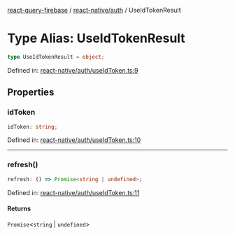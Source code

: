 [react-query-firebase](../../../modules.md) / [react-native/auth](../index.md) / UseIdTokenResult

# Type Alias: UseIdTokenResult

```ts
type UseIdTokenResult = object;
```

Defined in: [react-native/auth/useIdToken.ts:9](https://github.com/vpishuk/react-query-firebase/blob/09a15a5d938c4bdaa4fd86491bcf8ea41c16371f/react-native/auth/useIdToken.ts#L9)

## Properties

### idToken

```ts
idToken: string;
```

Defined in: [react-native/auth/useIdToken.ts:10](https://github.com/vpishuk/react-query-firebase/blob/09a15a5d938c4bdaa4fd86491bcf8ea41c16371f/react-native/auth/useIdToken.ts#L10)

***

### refresh()

```ts
refresh: () => Promise<string | undefined>;
```

Defined in: [react-native/auth/useIdToken.ts:11](https://github.com/vpishuk/react-query-firebase/blob/09a15a5d938c4bdaa4fd86491bcf8ea41c16371f/react-native/auth/useIdToken.ts#L11)

#### Returns

`Promise`\<`string` \| `undefined`\>
